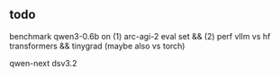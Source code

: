 ## todo
benchmark qwen3-0.6b on (1) arc-agi-2 eval set && (2) perf vllm vs hf transformers && tinygrad (maybe also vs torch)

qwen-next
dsv3.2
